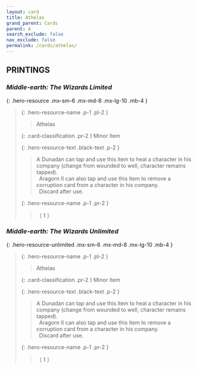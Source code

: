 ```yaml
---
layout: card
title: Athelas
grand_parent: Cards
parent: A
search_exclude: false
nav_exclude: false
permalink: /cards/athelas/
---
```


## PRINTINGS


### _Middle-earth: The Wizards Limited_

{: .hero-resource .mx-sm-6 .mx-md-8 .mx-lg-10 .mb-4 }
> {: .hero-resource-name .p-1 .pl-2 }
> > <div class="card-mp"></div>
> > <div class="card-name">Athelas</div>
>
> {: .card-classification .pr-2 }
> Minor Item
>
> {: .hero-resource-text .black-text .p-2 }
> > A Dunadan can tap and use this item to heal a character in his company (change from wounded to well, character remains tapped). <br>&ensp;Aragorn II can also tap and use this item to remove a corruption card from a character in his company. <br>&ensp;Discard after use. 
> 
> {: .hero-resource-name .p-1 .pr-2 }
> > <div class="card-shield"></div>
> > <div class="card-corruption">〔 1 〕</div>

### _Middle-earth: The Wizards Unlimited_

{: .hero-resource-unlimited .mx-sm-6 .mx-md-8 .mx-lg-10 .mb-4 }
> {: .hero-resource-name .p-1 .pl-2 }
> > <div class="card-mp"></div>
> > <div class="card-name">Athelas</div>
>
> {: .card-classification .pr-2 }
> Minor Item
>
> {: .hero-resource-text .black-text .p-2 }
> > A Dunadan can tap and use this item to heal a character in his company (change from wounded to well, character remains tapped). <br>&ensp;Aragorn II can also tap and use this item to remove a corruption card from a character in his company. <br>&ensp;Discard after use. 
> 
> {: .hero-resource-name .p-1 .pr-2 }
> > <div class="card-shield"></div>
> > <div class="card-corruption">〔 1 〕</div>
